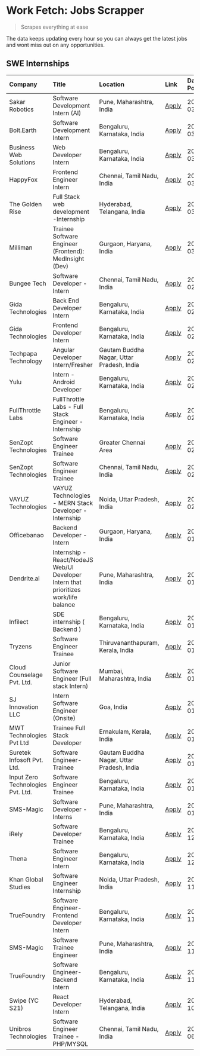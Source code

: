 # Work Fetch: Jobs Scrapper
> Scrapes everything at ease

The data keeps updating every hour so you can always get the latest jobs and wont miss out on any opportunities.

## SWE Internships
<!--START_SECTION:workfetch-->
| Company                           | Title                                                                                | Location                                  | Link                                                                                                                                                                                                                                                                                                  | Date Posted   |
|:----------------------------------|:-------------------------------------------------------------------------------------|:------------------------------------------|:------------------------------------------------------------------------------------------------------------------------------------------------------------------------------------------------------------------------------------------------------------------------------------------------------|:--------------|
| Sakar Robotics                    | Software Development Intern (AI)                                                     | Pune, Maharashtra, India                  | [Apply](https://in.linkedin.com/jobs/view/software-development-intern-ai-at-sakar-robotics-3848337951?position=10&pageNum=0&refId=l7A5hbp3%2BUz5ETRIVNRmPw%3D%3D&trackingId=lXg2EXXakFcCd6kI1ojY%2Fw%3D%3D&trk=public_jobs_jserp-result_search-card)                                                  | 2024-03-07    |
| Bolt.Earth                        | Software Development Intern                                                          | Bengaluru, Karnataka, India               | [Apply](https://in.linkedin.com/jobs/view/software-development-intern-at-bolt-earth-3849437038?position=24&pageNum=0&refId=l7A5hbp3%2BUz5ETRIVNRmPw%3D%3D&trackingId=ryft78DF2FKB%2BVgM8Mmoqg%3D%3D&trk=public_jobs_jserp-result_search-card)                                                         | 2024-03-07    |
| Business Web Solutions            | Web Developer Intern                                                                 | Bengaluru, Karnataka, India               | [Apply](https://in.linkedin.com/jobs/view/web-developer-intern-at-business-web-solutions-3849467461?position=33&pageNum=0&refId=l7A5hbp3%2BUz5ETRIVNRmPw%3D%3D&trackingId=dSeE2MnVIdrh0kNUvLH1cA%3D%3D&trk=public_jobs_jserp-result_search-card)                                                      | 2024-03-07    |
| HappyFox                          | Frontend Engineer Intern                                                             | Chennai, Tamil Nadu, India                | [Apply](https://in.linkedin.com/jobs/view/frontend-engineer-intern-at-happyfox-3848357951?position=60&pageNum=0&refId=l7A5hbp3%2BUz5ETRIVNRmPw%3D%3D&trackingId=SnYOKlvhf9o%2BfsJAmgOwMA%3D%3D&trk=public_jobs_jserp-result_search-card)                                                              | 2024-03-07    |
| The Golden Rise                   | Full Stack web development -Internship                                               | Hyderabad, Telangana, India               | [Apply](https://in.linkedin.com/jobs/view/full-stack-web-development-internship-at-the-golden-rise-3847033236?position=36&pageNum=0&refId=l7A5hbp3%2BUz5ETRIVNRmPw%3D%3D&trackingId=wXDAXW5ECOHi38ACIg6DyQ%3D%3D&trk=public_jobs_jserp-result_search-card)                                            | 2024-03-05    |
| Milliman                          | Trainee Software Engineer (Frontend): MedInsight (Dev)                               | Gurgaon, Haryana, India                   | [Apply](https://in.linkedin.com/jobs/view/trainee-software-engineer-frontend-medinsight-dev-at-milliman-3792874280?position=5&pageNum=0&refId=l7A5hbp3%2BUz5ETRIVNRmPw%3D%3D&trackingId=%2F9BeECP7AVnTLQvaQB6O5A%3D%3D&trk=public_jobs_jserp-result_search-card)                                      | 2024-03-01    |
| Bungee Tech                       | Software Developer - Intern                                                          | Chennai, Tamil Nadu, India                | [Apply](https://in.linkedin.com/jobs/view/software-developer-intern-at-bungee-tech-3842220746?position=45&pageNum=0&refId=l7A5hbp3%2BUz5ETRIVNRmPw%3D%3D&trackingId=uWOlBUKJ0hweH1aRaCVH0Q%3D%3D&trk=public_jobs_jserp-result_search-card)                                                            | 2024-02-28    |
| Gida Technologies                 | Back End Developer Intern                                                            | Bengaluru, Karnataka, India               | [Apply](https://in.linkedin.com/jobs/view/back-end-developer-intern-at-gida-technologies-3836849295?position=44&pageNum=0&refId=l7A5hbp3%2BUz5ETRIVNRmPw%3D%3D&trackingId=6yPii6djploOPQ1lXApIKw%3D%3D&trk=public_jobs_jserp-result_search-card)                                                      | 2024-02-23    |
| Gida Technologies                 | Frontend Developer Intern                                                            | Bengaluru, Karnataka, India               | [Apply](https://in.linkedin.com/jobs/view/frontend-developer-intern-at-gida-technologies-3836040945?position=11&pageNum=0&refId=l7A5hbp3%2BUz5ETRIVNRmPw%3D%3D&trackingId=htof2q5%2BHACs9UvLg5nqig%3D%3D&trk=public_jobs_jserp-result_search-card)                                                    | 2024-02-21    |
| Techpapa Technology               | Angular Developer Intern/Fresher                                                     | Gautam Buddha Nagar, Uttar Pradesh, India | [Apply](https://in.linkedin.com/jobs/view/angular-developer-intern-fresher-at-techpapa-technology-3834305862?position=54&pageNum=0&refId=l7A5hbp3%2BUz5ETRIVNRmPw%3D%3D&trackingId=ivSmeSjCr7nA5hwLglYd5g%3D%3D&trk=public_jobs_jserp-result_search-card)                                             | 2024-02-20    |
| Yulu                              | Intern - Android Developer                                                           | Bengaluru, Karnataka, India               | [Apply](https://in.linkedin.com/jobs/view/intern-android-developer-at-yulu-3834459982?position=50&pageNum=0&refId=l7A5hbp3%2BUz5ETRIVNRmPw%3D%3D&trackingId=FRj%2BS77UiEP0DcMsBgLQ2Q%3D%3D&trk=public_jobs_jserp-result_search-card)                                                                  | 2024-02-19    |
| FullThrottle Labs                 | FullThrottle Labs - Full Stack Engineer - Internship                                 | Bengaluru, Karnataka, India               | [Apply](https://in.linkedin.com/jobs/view/fullthrottle-labs-full-stack-engineer-internship-at-fullthrottle-labs-3829636016?position=52&pageNum=0&refId=l7A5hbp3%2BUz5ETRIVNRmPw%3D%3D&trackingId=vOS1dCpihCWBEgnfLET%2BOA%3D%3D&trk=public_jobs_jserp-result_search-card)                             | 2024-02-17    |
| SenZopt Technologies              | Software Engineer Trainee                                                            | Greater Chennai Area                      | [Apply](https://in.linkedin.com/jobs/view/software-engineer-trainee-at-senzopt-technologies-3827688781?position=28&pageNum=0&refId=l7A5hbp3%2BUz5ETRIVNRmPw%3D%3D&trackingId=cVl%2Fc4p3Rsium%2Fe8ORC3Gw%3D%3D&trk=public_jobs_jserp-result_search-card)                                               | 2024-02-12    |
| SenZopt Technologies              | Software Engineer Trainee                                                            | Chennai, Tamil Nadu, India                | [Apply](https://in.linkedin.com/jobs/view/software-engineer-trainee-at-senzopt-technologies-3827686880?position=43&pageNum=0&refId=l7A5hbp3%2BUz5ETRIVNRmPw%3D%3D&trackingId=8Kd2CpBrsKuB8vwEDhOY8g%3D%3D&trk=public_jobs_jserp-result_search-card)                                                   | 2024-02-12    |
| VAYUZ Technologies                | VAYUZ Technologies - MERN Stack Developer - Internship                               | Noida, Uttar Pradesh, India               | [Apply](https://in.linkedin.com/jobs/view/vayuz-technologies-mern-stack-developer-internship-at-vayuz-technologies-3822619356?position=57&pageNum=0&refId=l7A5hbp3%2BUz5ETRIVNRmPw%3D%3D&trackingId=3OW%2FsUFxul5IiVEWGORAYQ%3D%3D&trk=public_jobs_jserp-result_search-card)                          | 2024-02-10    |
| Officebanao                       | Backend Developer - Intern                                                           | Gurgaon, Haryana, India                   | [Apply](https://in.linkedin.com/jobs/view/backend-developer-intern-at-officebanao-3814263731?position=19&pageNum=0&refId=l7A5hbp3%2BUz5ETRIVNRmPw%3D%3D&trackingId=xXpXnTIsuXXlvIxJre3sQw%3D%3D&trk=public_jobs_jserp-result_search-card)                                                             | 2024-01-31    |
| Dendrite.ai                       | Internship - React/NodeJS Web/UI Developer Intern that prioritizes work/life balance | Pune, Maharashtra, India                  | [Apply](https://in.linkedin.com/jobs/view/internship-react-nodejs-web-ui-developer-intern-that-prioritizes-work-life-balance-at-dendrite-ai-3818948068?position=25&pageNum=0&refId=l7A5hbp3%2BUz5ETRIVNRmPw%3D%3D&trackingId=O4u54MK86da0PbDIkMm%2BEw%3D%3D&trk=public_jobs_jserp-result_search-card) | 2024-01-31    |
| Infilect                          | SDE internship ( Backend )                                                           | Bengaluru, Karnataka, India               | [Apply](https://in.linkedin.com/jobs/view/sde-internship-backend-at-infilect-3815120558?position=20&pageNum=0&refId=l7A5hbp3%2BUz5ETRIVNRmPw%3D%3D&trackingId=2q7FUu4G2C6mqGq3FUy%2F4A%3D%3D&trk=public_jobs_jserp-result_search-card)                                                                | 2024-01-25    |
| Tryzens                           | Software Engineer Trainee                                                            | Thiruvananthapuram, Kerala, India         | [Apply](https://in.linkedin.com/jobs/view/software-engineer-trainee-at-tryzens-3809363491?position=32&pageNum=0&refId=l7A5hbp3%2BUz5ETRIVNRmPw%3D%3D&trackingId=lZaKLOGZULsdG2CGD2P%2FDQ%3D%3D&trk=public_jobs_jserp-result_search-card)                                                              | 2024-01-18    |
| Cloud Counselage Pvt. Ltd.        | Junior Software Engineer (Full stack Intern)                                         | Mumbai, Maharashtra, India                | [Apply](https://in.linkedin.com/jobs/view/junior-software-engineer-full-stack-intern-at-cloud-counselage-pvt-ltd-3803132814?position=21&pageNum=0&refId=l7A5hbp3%2BUz5ETRIVNRmPw%3D%3D&trackingId=ia8HK%2BpGE%2BrAKiwPAX3gmw%3D%3D&trk=public_jobs_jserp-result_search-card)                          | 2024-01-11    |
| SJ Innovation LLC                 | Intern Software Engineer (Onsite)                                                    | Goa, India                                | [Apply](https://in.linkedin.com/jobs/view/intern-software-engineer-onsite-at-sj-innovation-llc-3799959011?position=37&pageNum=0&refId=l7A5hbp3%2BUz5ETRIVNRmPw%3D%3D&trackingId=1tRRvVFW6QkXbypu9ii1kQ%3D%3D&trk=public_jobs_jserp-result_search-card)                                                | 2024-01-11    |
| MWT Technologies Pvt Ltd          | Trainee Full Stack Developer                                                         | Ernakulam, Kerala, India                  | [Apply](https://in.linkedin.com/jobs/view/trainee-full-stack-developer-at-mwt-technologies-pvt-ltd-3800921715?position=6&pageNum=0&refId=l7A5hbp3%2BUz5ETRIVNRmPw%3D%3D&trackingId=1LObM10ycZGHNF5GwEIC0w%3D%3D&trk=public_jobs_jserp-result_search-card)                                             | 2024-01-09    |
| Suretek Infosoft Pvt. Ltd.        | Software Engineer-Trainee                                                            | Gautam Buddha Nagar, Uttar Pradesh, India | [Apply](https://in.linkedin.com/jobs/view/software-engineer-trainee-at-suretek-infosoft-pvt-ltd-3800934643?position=17&pageNum=0&refId=l7A5hbp3%2BUz5ETRIVNRmPw%3D%3D&trackingId=QX%2FrS%2F4TdOWiOT5sAKXzXw%3D%3D&trk=public_jobs_jserp-result_search-card)                                           | 2024-01-09    |
| Input Zero Technologies Pvt. Ltd. | Software Engineer Trainee                                                            | Bengaluru, Karnataka, India               | [Apply](https://in.linkedin.com/jobs/view/software-engineer-trainee-at-input-zero-technologies-pvt-ltd-3800927643?position=27&pageNum=0&refId=l7A5hbp3%2BUz5ETRIVNRmPw%3D%3D&trackingId=utIURmepwyxyj4FrfSndMQ%3D%3D&trk=public_jobs_jserp-result_search-card)                                        | 2024-01-09    |
| SMS-Magic                         | Software Developer -Interns                                                          | Pune, Maharashtra, India                  | [Apply](https://in.linkedin.com/jobs/view/software-developer-interns-at-sms-magic-3799485343?position=29&pageNum=0&refId=l7A5hbp3%2BUz5ETRIVNRmPw%3D%3D&trackingId=KuC2BOm6CGA5oQ0n9%2FUJsQ%3D%3D&trk=public_jobs_jserp-result_search-card)                                                           | 2024-01-05    |
| iRely                             | Software Developer Trainee                                                           | Bengaluru, Karnataka, India               | [Apply](https://in.linkedin.com/jobs/view/software-developer-trainee-at-irely-3801577534?position=9&pageNum=0&refId=l7A5hbp3%2BUz5ETRIVNRmPw%3D%3D&trackingId=s3c7vS%2BiORZZQruMJORIwA%3D%3D&trk=public_jobs_jserp-result_search-card)                                                                | 2023-12-22    |
| Thena                             | Software Engineer Intern                                                             | Bengaluru, Karnataka, India               | [Apply](https://in.linkedin.com/jobs/view/software-engineer-intern-at-thena-3778731751?position=13&pageNum=0&refId=l7A5hbp3%2BUz5ETRIVNRmPw%3D%3D&trackingId=Mf%2FYkrx1WzGPIjxxiuWLiw%3D%3D&trk=public_jobs_jserp-result_search-card)                                                                 | 2023-12-05    |
| Khan Global Studies               | Software Engineer Internship                                                         | Noida, Uttar Pradesh, India               | [Apply](https://in.linkedin.com/jobs/view/software-engineer-internship-at-khan-global-studies-3766942197?position=47&pageNum=0&refId=l7A5hbp3%2BUz5ETRIVNRmPw%3D%3D&trackingId=8WGdDqPEwJEMdUsycD1Yeg%3D%3D&trk=public_jobs_jserp-result_search-card)                                                 | 2023-11-27    |
| TrueFoundry                       | Software Engineer- Frontend Developer Intern                                         | Bengaluru, Karnataka, India               | [Apply](https://in.linkedin.com/jobs/view/software-engineer-frontend-developer-intern-at-truefoundry-3790095058?position=12&pageNum=0&refId=l7A5hbp3%2BUz5ETRIVNRmPw%3D%3D&trackingId=Meu6WKBTU3%2F9rFGEDVV6zg%3D%3D&trk=public_jobs_jserp-result_search-card)                                        | 2023-11-24    |
| SMS-Magic                         | Software Trainee Engineer                                                            | Pune, Maharashtra, India                  | [Apply](https://in.linkedin.com/jobs/view/software-trainee-engineer-at-sms-magic-3761409781?position=22&pageNum=0&refId=l7A5hbp3%2BUz5ETRIVNRmPw%3D%3D&trackingId=xtY1ARhZj3LiOMryl%2FeTvg%3D%3D&trk=public_jobs_jserp-result_search-card)                                                            | 2023-11-16    |
| TrueFoundry                       | Software Engineer-Backend Intern                                                     | Bengaluru, Karnataka, India               | [Apply](https://in.linkedin.com/jobs/view/software-engineer-backend-intern-at-truefoundry-3779508170?position=26&pageNum=0&refId=l7A5hbp3%2BUz5ETRIVNRmPw%3D%3D&trackingId=h8Ci1nN4OgWJ7PSHDJ27eQ%3D%3D&trk=public_jobs_jserp-result_search-card)                                                     | 2023-11-10    |
| Swipe (YC S21)                    | React Developer Intern                                                               | Hyderabad, Telangana, India               | [Apply](https://in.linkedin.com/jobs/view/react-developer-intern-at-swipe-yc-s21-3737600089?position=14&pageNum=0&refId=l7A5hbp3%2BUz5ETRIVNRmPw%3D%3D&trackingId=YGQEg9Ui4%2BJIFLNRpZ7Ipw%3D%3D&trk=public_jobs_jserp-result_search-card)                                                            | 2023-10-13    |
| Unibros Technologies              | Software Engineer Trainee - PHP/MYSQL                                                | Chennai, Tamil Nadu, India                | [Apply](https://in.linkedin.com/jobs/view/software-engineer-trainee-php-mysql-at-unibros-technologies-3656599241?position=31&pageNum=0&refId=l7A5hbp3%2BUz5ETRIVNRmPw%3D%3D&trackingId=BaDJfxu5L7B4NjHWMSFGag%3D%3D&trk=public_jobs_jserp-result_search-card)                                         | 2023-06-12    |
<!--END_SECTION:workfetch-->
